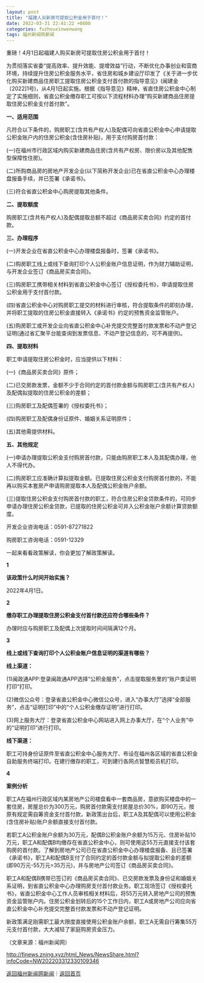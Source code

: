 ```yaml
---
layout: post
title: "福建人买新房可提取公积金用于首付！"
date: 2022-03-31 22:41:22 +0800
categories: fuzhouxinwenwang
tags: 福州新闻网新闻
---
```

<p>重磅！4月1日起福建人购买新房可提取住房公积金用于首付！</p><p>为贯彻落实省委“提高效率、提升效能、提增效益”行动，不断优化办事创业和营商环境，持续提升住房公积金服务水平，省住房和城乡建设厅印发了《关于进一步优化购买新建商品住房职工提取住房公积金支付首付款的指导意见》(闽建金〔2022]1号)，从4月1日起实施。根据《指导意见》精神，省直住房公积金中心制定了实施细则，省直公积金缴存职工可按以下流程材料办理“购买新建商品住房提取住房公积金支付首付款”。</p><p><strong>一、适用范围</strong></p><p>凡符合以下条件的，购房职工(含共有产权人)及配偶可向省直公积金中心申请提取公积金账户内的住房公积金(含住房补贴)，用于支付购房首付款：</p><p>(一)在福州市行政区域内购买新建商品住房(含共有产权房、限价房以及其他配售型保障性住房)。</p><p>(二)所购商品房的房地产开发企业(以下简称开发企业)已在省直公积金中心办理楼盘报备手续，并已签署《承诺书》。</p><p>(三)符合省直公积金中心购房提取其他条件。</p><p><strong>二、提取额度</strong></p><p>购房职工(含共有产权人)及配偶提取总额不超过《商品房买卖合同》约定的首付款。</p><p><strong>三、办理程序</strong></p><p>(一)开发企业在省直公积金中心办理楼盘报备时，签署《承诺书》。</p><p>(二)购房职工线上或线下查询打印个人公积金账户信息证明，作为财力辅助证明，与开发企业签订《商品房买卖合同》。</p><p>(三)购房职工携带相关材料到省直公积金中心签订《授权委托书》，申请提取住房公积金用于支付首付款。</p><p>(四)省直公积金中心对购房职工提交的材料进行审核，符合提取条件的即刻办理，并将职工提取的住房公积金直接转入《承诺书》约定的预售资金监管账户。</p><p>(五)购房职工或开发企业向省直公积金中心补充提交完整首付款发票和不动产登记证明(通过省汇聚平台能查询到发票信息、不动产登记信息的，可不再提供)。</p><p><strong>四、提取材料</strong></p><p>职工申请提取住房公积金时，应当提供以下材料：</p><p>(一)《商品房买卖合同》原件；</p><p>(二)已交房款发票，金额不少于合同约定的首付款金额与购房职工(含共有产权人)及配偶拟提取的住房公积金的差额；</p><p>(三)购房职工及配偶签署的《授权委托书》；</p><p>(四)购房职工及配偶身份证原件、婚姻关系证明原件；</p><p>(五)其他需提供材料。</p><p><strong>五、其他规定</strong></p><p>(一)申请办理提取公积金支付购房首付款，只能由购房职工本人及其配偶办理，他人不得代办。</p><p>(二)购房职工应准确计算拟提取金额。已提取住房公积金支付购房首付款的，不能再以购买本套房产申请购房提取本人及配偶公积金账户余额。</p><p>(三)提取住房公积金支付购房首付款的职工，符合住房公积金贷款条件的，可同步申请办理住房公积金贷款，已提取的住房公积金可并入公积金账户余额计算贷款额度。</p><p>开发企业咨询电话：0591-87271822</p><p>购房职工咨询电话：0591-12329</p><p>一起来看看政策解读，你会更加了解政策解读。</p><p><strong>1</strong></p><p><strong>该政策什么时间开始实施？</strong></p><p>2022年4月1日。</p><p><strong>2</strong></p><p><strong>缴存职工办理提取住房公积金支付首付款还应符合哪些条件？</strong></p><p>办理时应与购房职工及配偶上次提取时间间隔满12个月。</p><p><strong>3</strong></p><p><strong>线上或线下查询打印个人公积金账户信息证明的渠道有哪些？</strong></p><p><strong>线上渠道：</strong></p><p>(1)闽政通APP:登录闽政通APP选择“公积金服务”，点击提取服务里的“账户类证明打印”打印。</p><p>(2)微信公众号：登录省直公积金中心微信公众号，进入“办事大厅”选择“全部服务”，点击“证明打印”中的“个人公积金缴存证明”进行打印。</p><p>(3)网上服务大厅：登录省直公积金中心网站进入网上办事大厅，在“个人业务”中的“证明打印”进行打印。</p><p><strong>线下渠道：</strong></p><p>职工可持身份证原件至省直公积金中心服务大厅、布设在福州各区域的省直公积金自助服务终端打印。在建行缴存的职工，可到建行各网点智慧柜员机打印。</p><p><strong>4</strong></p><p><strong>案例分析</strong></p><p>职工A在福州行政区域内某房地产公司楼盘看中一套商品房，意欲购买楼盘中的一套住房，房屋总价为300万元，购房首付款需支付房屋总价30%，即90万元，按原有规定需自筹资金支付首付款，新政策出台后，职工A及其配偶可以使用公积金(含住房补贴)账户余额直接支付首付款。</p><p>若职工A公积金账户余额为30万元，配偶B公积金账户余额为15万元、住房补贴10万元，职工A和配偶B均缴存在省直公积金中心，则可使用这55万元直接支付该套购房的首付款。了解到房地产公司已在省直公积金中心办理楼盘报备、且已签署《承诺书》，职工A和配偶B支付了合同约定的首付款金额与拟提取公积金的差额(即90万元-55万元=35万元)，并与房地产公司签订《商品房买卖合同》。</p><p>职工A和配偶B携带已签订的《商品房买卖合同》、已交房款发票及身份证和婚姻关系证明，到省直公积金中心办理购房支付首付款业务。职工现场签订《授权委托书》，省直公积金中心工作人员审核相关材料后，将55万元转入房地产公司的预售资金监管账户内。住房公积金划转后的15个工作日内，职工A或房地产公司应向省直公积金中心补充提交完整首付款发票和不动产登记证明。</p><p>新政策满足刚需职工最大限度直接使用公积金账户余额，职工A无需自行筹集55万元支付首付款，大大减轻了家庭购房资金压力。</p><p class="em_media">（文章来源：福州新闻网）</p>

<http://finews.zning.xyz/html_News/NewsShare.html?infoCode=NW202203312330109346>

[返回福州新闻网新闻](//finews.withounder.com/category/fuzhouxinwenwang.html)｜[返回首页](//finews.withounder.com/)